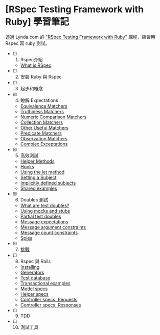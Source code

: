 # [RSpec Testing Framework with Ruby] 學習筆記

透過 Lynda.com 的 ["RSpec Testing Framework with Ruby"](https://www.lynda.com/Ruby-tutorials/RSpec-Testing-Framework-Ruby/183884-2.html) 課程，練習用 Rspec 寫 ruby 測試。

- [ ] 1. Rspec介紹
  - [What is RSpec](https://github.com/dosmanthus/rspec_framework_with_ruby/tree/master/01_Introducing_RSpec/01_01_what_is_rspec)
- [ ] 2. 安裝 Ruby 與 Rspec
- [ ] 3. 起步和概念
- [x] 4. 瞭解 Expectations
  - [Equivalence Matchers](https://github.com/dosmanthus/rspec_framework_with_ruby/tree/master/04_Working_with_Expectations/04_01_equivalence_matchers)
  - [Truthiness Matchers](https://github.com/dosmanthus/rspec_framework_with_ruby/tree/master/04_Working_with_Expectations/04_02_truthiness_matchers)
  - [Numeric Comparison Matchers](https://github.com/dosmanthus/rspec_framework_with_ruby/tree/master/04_Working_with_Expectations/04_03_numeric_comparison_matchers)
  - [Collection Matchers](https://github.com/dosmanthus/rspec_framework_with_ruby/tree/master/04_Working_with_Expectations/04_04_collection_matchers)
  - [Other Useful Matchers](https://github.com/dosmanthus/rspec_framework_with_ruby/tree/master/04_Working_with_Expectations/04_05_other_useful_matchers)
  - [Predicate Matchers](https://github.com/dosmanthus/rspec_framework_with_ruby/tree/master/04_Working_with_Expectations/04_06_predicate_matchers)
  - [Observation Matchers](https://github.com/dosmanthus/rspec_framework_with_ruby/tree/master/04_Working_with_Expectations/04_07_observation_matchers)
  - [Complex Exceptations](https://github.com/dosmanthus/rspec_framework_with_ruby/tree/master/04_Working_with_Expectations/04_08_complex_exceptations)
- [x] 5. 高效測試
  - [Helper Methods](https://github.com/dosmanthus/rspec_framework_with_ruby/tree/master/05_Testing_Efficiently/05_01_helper_methods)
  - [Hooks](https://github.com/dosmanthus/rspec_framework_with_ruby/tree/master/05_Testing_Efficiently/05_02_hooks)
  - [Using the let method](https://github.com/dosmanthus/rspec_framework_with_ruby/tree/master/05_Testing_Efficiently/05_03_using_the_let_method)
  - [Setting a Subject](https://github.com/dosmanthus/rspec_framework_with_ruby/tree/master/05_Testing_Efficiently/05_04_setting_a_subject)
  - [Implicitly defined subjects](https://github.com/dosmanthus/rspec_framework_with_ruby/tree/master/05_Testing_Efficiently/05_05_implicitly_defined_subjects)
  - [Shared examples](https://github.com/dosmanthus/rspec_framework_with_ruby/tree/master/05_Testing_Efficiently/05_06_shared_examples)
- [x] 6. Doubles 測試
  - [What are test doubles?](https://github.com/dosmanthus/rspec_framework_with_ruby/tree/master/06_Test_Doubles/06_01_what_are_test_doubles)
  - [Using mocks and stubs](https://github.com/dosmanthus/rspec_framework_with_ruby/tree/master/06_Test_Doubles/06_02_using_mocks_and_stubs)
  - [Partial test doubles](https://github.com/dosmanthus/rspec_framework_with_ruby/tree/master/06_Test_Doubles/06_03_partial_test_doubles)
  - [Message expectations](https://github.com/dosmanthus/rspec_framework_with_ruby/tree/master/06_Test_Doubles/06_04_message_expectations)
  - [Message argument constraints](https://github.com/dosmanthus/rspec_framework_with_ruby/tree/master/06_Test_Doubles/06_05_message_argument_constraints)
  - [Message count constraints](https://github.com/dosmanthus/rspec_framework_with_ruby/tree/master/06_Test_Doubles/06_06_message_count_constraints)
  - [Spies](https://github.com/dosmanthus/rspec_framework_with_ruby/tree/master/06_Test_Doubles/06_07_spies)
- [x] 7. [挑戰](https://github.com/dosmanthus/rspec_framework_with_ruby/tree/master/07_Challenges)
- [ ] 8. Rspec 與 Rails
  - [Installing](https://github.com/dosmanthus/rspec_framework_with_ruby/tree/master/08_RSpec_with_Ruby_on_Rails/08_01_installing)
  - [Generators](https://github.com/dosmanthus/rspec_framework_with_ruby/tree/master/08_RSpec_with_Ruby_on_Rails/08_02_generators)
  - [Test database](https://github.com/dosmanthus/rspec_framework_with_ruby/tree/master/08_RSpec_with_Ruby_on_Rails/08_03_test_database)
  - [Transactional examples](https://github.com/dosmanthus/rspec_framework_with_ruby/tree/master/08_RSpec_with_Ruby_on_Rails/08_04_transactional_examples)
  - [Model specs](https://github.com/dosmanthus/rspec_framework_with_ruby/tree/master/08_RSpec_with_Ruby_on_Rails/08_05_model_specs)
  - [Helper specs](https://github.com/dosmanthus/rspec_framework_with_ruby/tree/master/08_RSpec_with_Ruby_on_Rails/08_06_helper_specs)
  - [Controller specs: Requests](https://github.com/dosmanthus/rspec_framework_with_ruby/tree/master/08_RSpec_with_Ruby_on_Rails/08_07_controller_specs_requests)
  - [Controller specs: Responses](https://github.com/dosmanthus/rspec_framework_with_ruby/tree/master/08_RSpec_with_Ruby_on_Rails/08_08_controller_specs_responses)
- [ ] 9. TDD
- [ ] 10. 測試工具
